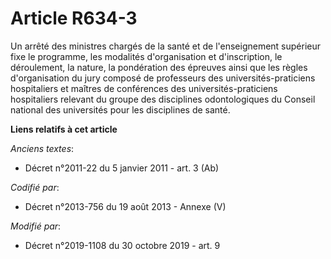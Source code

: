 # Article R634-3

Un arrêté des ministres chargés de la santé et de l'enseignement supérieur fixe le programme, les modalités d'organisation et
d'inscription, le déroulement, la nature, la pondération des épreuves ainsi que les règles d'organisation du jury composé de
professeurs des universités-praticiens hospitaliers et maîtres de conférences des universités-praticiens hospitaliers
relevant du groupe des disciplines odontologiques du           Conseil national des universités pour les disciplines de
santé.

**Liens relatifs à cet article**

_Anciens textes_:

  - Décret n°2011-22 du 5 janvier 2011 - art. 3 (Ab)

_Codifié par_:

  - Décret n°2013-756 du 19 août 2013 -  Annexe (V)

_Modifié par_:

  - Décret n°2019-1108 du 30 octobre 2019 - art. 9

